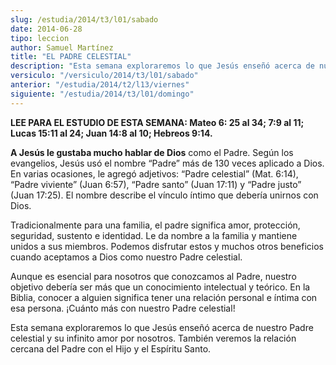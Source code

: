 ```yaml
---
slug: /estudia/2014/t3/l01/sabado
date: 2014-06-28
tipo: leccion
author: Samuel Martínez
title: "EL PADRE CELESTIAL"
description: "Esta semana exploraremos lo que Jesús enseñó acerca de nuestro Padre celestial  y su infinito amor por nosotros. También veremos la relación cercana del Padre  con el Hijo y el Espíritu Santo."
versiculo: "/versiculo/2014/t3/l01/sabado"
anterior: "/estudia/2014/t2/l13/viernes"
siguiente: "/estudia/2014/t3/l01/domingo"
---
```


**LEE PARA EL ESTUDIO DE ESTA SEMANA: Mateo 6: 25 al 34; 7:9 al 11; Lucas 15:11 al 24; Juan 14:8 al 10; Hebreos 9:14.**

**A Jesús le gustaba mucho hablar de Dios** como el Padre. Según los evangelios, Jesús usó el nombre “Padre” más de 130 veces aplicado a Dios. En varias ocasiones, le agregó adjetivos: “Padre celestial” (Mat. 6:14), “Padre viviente” (Juan 6:57), “Padre santo” (Juan 17:11) y “Padre justo” (Juan 17:25). El nombre describe el vínculo íntimo que debería unirnos con Dios.

Tradicionalmente para una familia, el padre significa amor, protección, seguridad, sustento e identidad. Le da nombre a la familia y mantiene unidos a sus miembros. Podemos disfrutar estos y muchos otros beneficios cuando aceptamos a Dios como nuestro Padre celestial.

Aunque es esencial para nosotros que conozcamos al Padre, nuestro objetivo debería ser más que un conocimiento intelectual y teórico. En la Biblia, conocer a alguien significa tener una relación personal e íntima con esa persona. ¡Cuánto más con nuestro Padre celestial!

Esta semana exploraremos lo que Jesús enseñó acerca de nuestro Padre celestial y su infinito amor por nosotros. También veremos la relación cercana del Padre con el Hijo y el Espíritu Santo.
